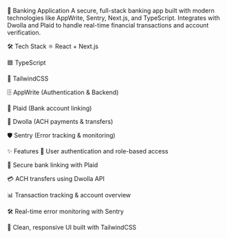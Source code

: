 🏦 Banking Application
A secure, full-stack banking app built with modern technologies like AppWrite, Sentry, Next.js, and TypeScript. Integrates with Dwolla and Plaid to handle real-time financial transactions and account verification.

🛠 Tech Stack
⚛️ React + Next.js

🟦 TypeScript

🎨 TailwindCSS

🗄 AppWrite (Authentication & Backend)

🧩 Plaid (Bank account linking)

💸 Dwolla (ACH payments & transfers)

🛡 Sentry (Error tracking & monitoring)

✨ Features
🔐 User authentication and role-based access

🏦 Secure bank linking with Plaid

💳 ACH transfers using Dwolla API

📊 Transaction tracking & account overview

🛠 Real-time error monitoring with Sentry

📱 Clean, responsive UI built with TailwindCSS
